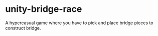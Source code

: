 # unity-bridge-race
 A hypercasual game where you have to pick and place bridge pieces to construct bridge.
